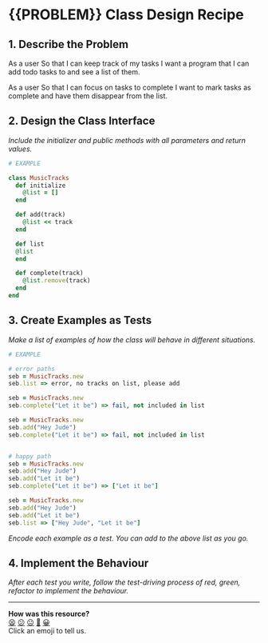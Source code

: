 # {{PROBLEM}} Class Design Recipe

## 1. Describe the Problem

As a user
So that I can keep track of my tasks
I want a program that I can add todo tasks to and see a list of them.

As a user
So that I can focus on tasks to complete
I want to mark tasks as complete and have them disappear from the list.

## 2. Design the Class Interface

_Include the initializer and public methods with all parameters and return values._

```ruby
# EXAMPLE

class MusicTracks
  def initialize
    @list = []
  end

  def add(track)
    @list << track
  end

  def list
  @list
  end

  def complete(track)
    @list.remove(track)
  end
end
```

## 3. Create Examples as Tests

_Make a list of examples of how the class will behave in different situations._

```ruby
# EXAMPLE

# error paths
seb = MusicTracks.new
seb.list => error, no tracks on list, please add

seb = MusicTracks.new
seb.complete("Let it be") => fail, not included in list

seb = MusicTracks.new
seb.add("Hey Jude")
seb.complete("Let it be") => fail, not included in list


# happy path
seb = MusicTracks.new
seb.add("Hey Jude")
seb.add("Let it be")
seb.complete("Let it be") => ["Let it be"]

seb = MusicTracks.new
seb.add("Hey Jude")
seb.add("Let it be")
seb.list => ["Hey Jude", "Let it be"]

```

_Encode each example as a test. You can add to the above list as you go._

## 4. Implement the Behaviour

_After each test you write, follow the test-driving process of red, green, refactor to implement the behaviour._

<!-- BEGIN GENERATED SECTION DO NOT EDIT -->

---

**How was this resource?**  
[😫](https://airtable.com/shrUJ3t7KLMqVRFKR?prefill_Repository=makersacademy%2Fgolden-square&prefill_File=resources%2Fsingle_class_recipe_template.md&prefill_Sentiment=😫) [😕](https://airtable.com/shrUJ3t7KLMqVRFKR?prefill_Repository=makersacademy%2Fgolden-square&prefill_File=resources%2Fsingle_class_recipe_template.md&prefill_Sentiment=😕) [😐](https://airtable.com/shrUJ3t7KLMqVRFKR?prefill_Repository=makersacademy%2Fgolden-square&prefill_File=resources%2Fsingle_class_recipe_template.md&prefill_Sentiment=😐) [🙂](https://airtable.com/shrUJ3t7KLMqVRFKR?prefill_Repository=makersacademy%2Fgolden-square&prefill_File=resources%2Fsingle_class_recipe_template.md&prefill_Sentiment=🙂) [😀](https://airtable.com/shrUJ3t7KLMqVRFKR?prefill_Repository=makersacademy%2Fgolden-square&prefill_File=resources%2Fsingle_class_recipe_template.md&prefill_Sentiment=😀)  
Click an emoji to tell us.

<!-- END GENERATED SECTION DO NOT EDIT -->
